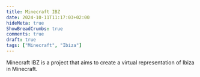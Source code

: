 ```yaml
---
title: Minecraft IBZ
date: 2024-10-11T11:17:03+02:00
hideMeta: true
ShowBreadCrumbs: true
comments: true
draft: true
tags: ["Minecraft", "Ibiza"]
---
```


Minecraft IBZ is a project that aims to create a virtual representation of Ibiza in Minecraft.